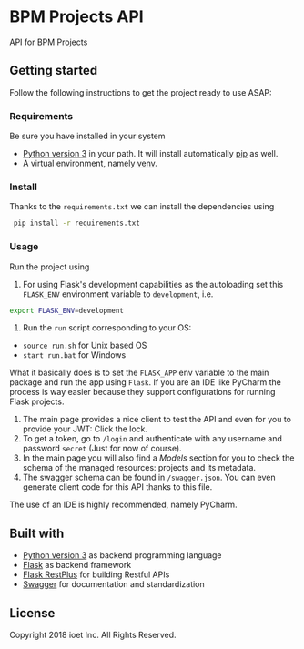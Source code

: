 BPM Projects API
================

API for BPM Projects

## Getting started
Follow the following instructions to get the project ready to use ASAP:

### Requirements
Be sure you have installed in your system

- [Python version 3](https://www.python.org/download/releases/3.0/) in your path. It will install
automatically [pip](https://pip.pypa.io/en/stable/) as well.
- A virtual environment, namely [venv](https://docs.python.org/3/library/venv.html).

### Install

Thanks to the `requirements.txt` we can install the dependencies using 

```bash
 pip install -r requirements.txt
```

### Usage

Run the project using 

1. For using Flask's development capabilities as the autoloading set this `FLASK_ENV` environment variable
to `development`, i.e.

```bash
export FLASK_ENV=development
```

1. Run the `run` script corresponding to your OS:

* `source run.sh` for Unix based OS
* `start run.bat` for Windows

What it basically does is to set the `FLASK_APP` env variable to the main package and run the app using `Flask`.
If you are an IDE like PyCharm the process is way easier because they support configurations for running Flask projects.

1. The main page provides a nice client to test the API and even  for you to provide your JWT: 
   Click the lock.
1. To get a token, go to `/login` and authenticate with any username and password `secret` (Just for now of course).
1. In the main page you will also find a *Models* section for you to check the schema of the managed resources:
   projects and its metadata.
1. The swagger schema can be found in `/swagger.json`. You can even generate client code for this API thanks to
   this file.  

The use of an IDE is highly recommended, namely PyCharm.

## Built with
- [Python version 3](https://www.python.org/download/releases/3.0/) as backend programming language
- [Flask](http://flask.pocoo.org/) as backend framework
- [Flask RestPlus](https://flask-restplus.readthedocs.io/en/stable/) for building Restful APIs
- [Swagger](https://swagger.io/) for documentation and standardization 


## License

Copyright 2018 ioet Inc. All Rights Reserved.